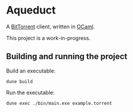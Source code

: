 # Aqueduct

A [BitTorrent](http://bittorrent.org/introduction.html) client, written in [OCaml](https://ocaml.org).

This project is a work-in-progress.

## Building and running the project

Build an executable:
```
dune build
```

Run the executable:
```
dune exec ./bin/main.exe example.torrent
```
